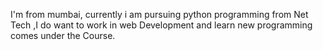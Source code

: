 I'm from mumbai, currently i am pursuing python programming from Net Tech ,I do want to work in web Development and learn new programming comes under the Course.
